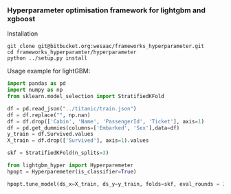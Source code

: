 ### Hyperparameter optimisation framework for lightgbm and xgboost

Installation
```
git clone git@bitbucket.org:wesaac/frameworks_hyperparameter.git
cd frameworks_hyperparamter/hyperparameter
python ../setup.py install
```



Usage example for lightGBM:
```python
import pandas as pd
import numpy as np
from sklearn.model_selection import StratifiedKFold

df = pd.read_json("../titanic/train.json")
df = df.replace("", np.nan)
df = df.drop(['Cabin', 'Name', 'PassengerId', 'Ticket'], axis=1)
df = pd.get_dummies(columns=['Embarked', 'Sex'],data=df)
y_train = df.Survived.values
X_train = df.drop(['Survived'], axis=1).values

skf = StratifiedKFold(n_splits=3)

from lightgbm_hyper import Hyperparemeter
hpopt = Hyperparemeter(is_classifier=True)

hpopt.tune_model(ds_x=X_train, ds_y=y_train, folds=skf, eval_rounds = 20, trials=None)

```

